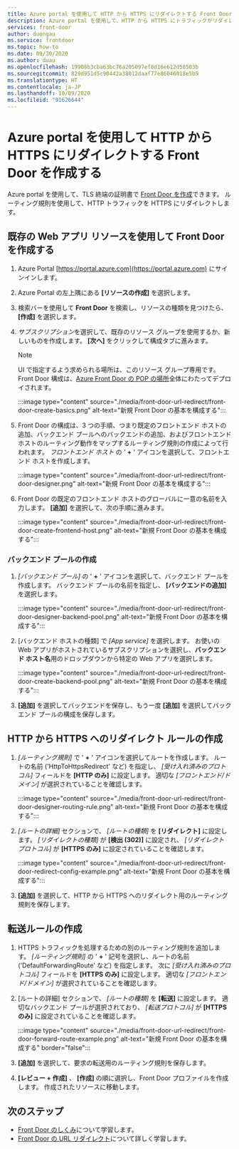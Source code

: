 ```yaml
---
title: Azure portal を使用して HTTP から HTTPS にリダイレクトする Front Door を作成する
description: Azure portal を使用して、HTTP から HTTPS にトラフィックがリダイレクトされる Front Door を作成する方法について説明します。
services: front-door
author: duongau
ms.service: frontdoor
ms.topic: how-to
ms.date: 09/30/2020
ms.author: duau
ms.openlocfilehash: 19908b3cba63bc76a205097ef8d16e612d58503b
ms.sourcegitcommit: 829d951d5c90442a38012daaf77e86046018e5b9
ms.translationtype: HT
ms.contentlocale: ja-JP
ms.lasthandoff: 10/09/2020
ms.locfileid: "91626644"
---
```

# <a name="create-a-front-door-with-http-to-https-redirection-using-the-azure-portal"></a>Azure portal を使用して HTTP から HTTPS にリダイレクトする Front Door を作成する

Azure portal を使用して、TLS 終端の証明書で [Front Door を作成](quickstart-create-front-door.md)できます。 ルーティング規則を使用して、HTTP トラフィックを HTTPS にリダイレクトします。

## <a name="create-a-front-door-with-an-existing-web-app-resource"></a>既存の Web アプリ リソースを使用して Front Door を作成する

1. Azure Portal [https://portal.azure.com](https://portal.azure.com) にサインインします。

1. Azure Portal の左上隅にある **[リソースの作成]** を選択します。

1. 検索バーを使用して **Front Door** を検索し、リソースの種類を見つけたら、 **[作成]** を選択します。

1. *サブスクリプション*を選択して、既存のリソース グループを使用するか、新しいものを作成します。 **[次へ]** をクリックして構成タブに進みます。

    > [!NOTE]
    > UI で指定するよう求められる場所は、このリソース グループ専用です。 Front Door 構成は、[Azure Front Door の POP の場所](front-door-faq.md#what-are-the-pop-locations-for-azure-front-door)全体にわたってデプロイされます。

    :::image type="content" source="./media/front-door-url-redirect/front-door-create-basics.png" alt-text="新規 Front Door の基本を構成する":::

1. Front Door の構成は、3 つの手順、つまり既定のフロントエンド ホストの追加、バックエンド プールへのバックエンドの追加、およびフロントエンド ホストのルーティング動作をマップするルーティング規則の作成によって行われます。 _フロントエンド ホスト_ の ' **+** ' アイコンを選択して、フロントエンド ホストを作成します。

    :::image type="content" source="./media/front-door-url-redirect/front-door-designer.png" alt-text="新規 Front Door の基本を構成する":::

1. Front Door の既定のフロントエンド ホストのグローバルに一意の名前を入力します。 **[追加]** を選択して、次の手順に進みます。

    :::image type="content" source="./media/front-door-url-redirect/front-door-create-frontend-host.png" alt-text="新規 Front Door の基本を構成する":::

### <a name="create-backend-pool"></a>バックエンド プールの作成

1. _[バックエンド プール]_ の ' **+** ' アイコンを選択して、バックエンド プールを作成します。 バックエンド プールの名前を指定し、 **[バックエンドの追加]** を選択します。

    :::image type="content" source="./media/front-door-url-redirect/front-door-designer-backend-pool.png" alt-text="新規 Front Door の基本を構成する":::

1. [バックエンド ホストの種類] で _[App service]_ を選択します。 お使いの Web アプリがホストされているサブスクリプションを選択し、**バックエンド ホスト名**用のドロップダウンから特定の Web アプリを選択します。

    :::image type="content" source="./media/front-door-url-redirect/front-door-create-backend-pool.png" alt-text="新規 Front Door の基本を構成する":::

1. **[追加]** を選択してバックエンドを保存し、もう一度 **[追加]** を選択してバックエンド プールの構成を保存します。 

## <a name="create-http-to-https-redirect-rule"></a>HTTP から HTTPS へのリダイレクト ルールの作成

1. *[ルーティング規則]* で ' **+** ' アイコンを選択してルートを作成します。 ルートの名前 ('HttpToHttpsRedirect' など) を指定し、 *[受け入れ済みのプロトコル]* フィールドを **[HTTP のみ]** に設定します。 適切な *[フロントエンド/ドメイン]* が選択されていることを確認します。  

    :::image type="content" source="./media/front-door-url-redirect/front-door-designer-routing-rule.png" alt-text="新規 Front Door の基本を構成する":::

1. *[ルートの詳細]* セクションで、 *[ルートの種類]* を **[リダイレクト]** に設定します。 *[リダイレクトの種類]* が **[検出 (302)]** に設定され、 *[リダイレクト プロトコル]* が **[HTTPS のみ]** に設定されていることを確認します。 

    :::image type="content" source="./media/front-door-url-redirect/front-door-redirect-config-example.png" alt-text="新規 Front Door の基本を構成する":::

1. **[追加]** を選択して、HTTP から HTTPS へのリダイレクト用のルーティング規則を保存します。

## <a name="create-forwarding-rule"></a>転送ルールの作成

1. HTTPS トラフィックを処理するための別のルーティング規則を追加します。 *[ルーティング規則]* の ' **+** ' 記号を選択し、ルートの名前 ('DefaultForwardingRoute' など) を指定します。 次に *[受け入れ済みのプロトコル]* フィールドを **[HTTPS のみ]** に設定します。 適切な *[フロントエンド/ドメイン]* が選択されていることを確認します。

1. [ルートの詳細] セクションで、 *[ルートの種類]* を **[転送]** に設定します。 適切なバックエンド プールが選択されており、 *[転送プロトコル]* が **[HTTPS のみ]** に設定されていることを確認します。 

    :::image type="content" source="./media/front-door-url-redirect/front-door-forward-route-example.png" alt-text="新規 Front Door の基本を構成する" border="false":::

1. **[追加]** を選択して、要求の転送用のルーティング規則を保存します。

1. **[レビュー + 作成]** 、 **[作成]** の順に選択し、Front Door プロファイルを作成します。 作成されたリソースに移動します。

## <a name="next-steps"></a>次のステップ

- [Front Door のしくみ](front-door-routing-architecture.md)について学習します。
- [Front Door の URL リダイレクト](front-door-url-redirect.md)について詳しく学習します。
